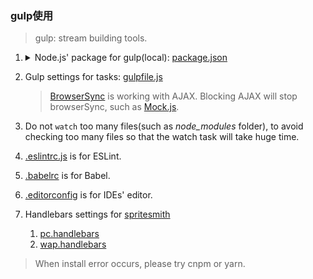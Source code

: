 ### gulp使用

>gulp: stream building tools.

1. <details>

    <summary>Node.js' package for gulp(local): <a href="./gulp/package.json">package.json</a></summary>

    1. `npm run gulp`
    2. `npm run gulp -- browserSync`
    3. `npm run gulp -- delRelease`
    4. `npm run gulp -- watch`

    >1. By using gulp first time, error always occurred because of the bad network when we installed plug-ins.
    >2. Some plug-ins depend on [fsevents](https://github.com/strongloop/fsevents) which is only for macOS will fail when installed by cnpm :cry:. Try [nrm](https://github.com/Pana/nrm) to change registry then use npm.
    >3. If shit happened, we should have to uninstall then install the problem plug-ins.
    </summary>
2. Gulp settings for tasks: [gulpfile.js](gulp/gulpfile.js)

    >[BrowserSync](https://www.browsersync.io/) is working with AJAX. Blocking AJAX will stop browserSync, such as [Mock.js](https://github.com/nuysoft/Mock).
3. Do not `watch` too many files(such as *node_modules* folder), to avoid checking too many files so that the watch task will take huge time.
4. [.eslintrc.js](gulp/.eslintrc.js) is for ESLint.
5. [.babelrc](gulp/.babelrc) is for Babel.
6. [.editorconfig](gulp/.editorconfig) is for IDEs' editor.
7. Handlebars settings for [spritesmith](https://github.com/twolfson/gulp.spritesmith)

    1. [pc.handlebars](gulp/pc.handlebars)
    2. [wap.handlebars](gulp/wap.handlebars)

>When install error occurs, please try cnpm or yarn.

